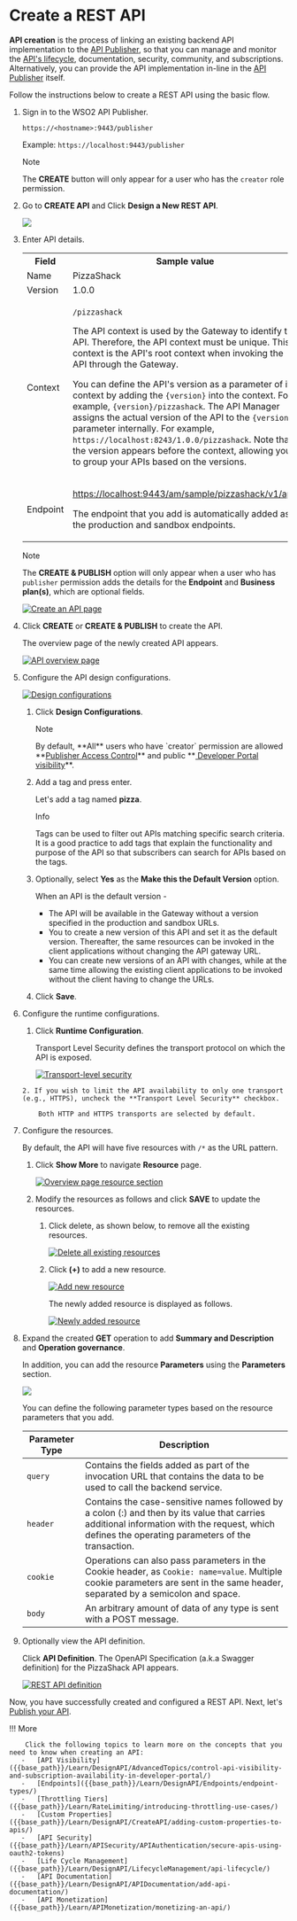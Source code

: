 # Create a REST API

**API creation** is the process of linking an existing backend API implementation to the [API Publisher]({{base_path}}/GettingStarted/overview/#api-publisher), so that you can manage and monitor the [API's lifecycle]({{base_path}}/Learn/DesignAPI/LifecycleManagement/api-lifecycle/), documentation, security, community, and subscriptions. Alternatively, you can provide the API implementation in-line in the [API Publisher]({{base_path}}/GettingStarted/overview/#api-publisher) itself.

Follow the instructions below to create a REST API using the basic flow.

1. Sign in to the WSO2 API Publisher.

    `https://<hostname>:9443/publisher` 
   
    Example: `https://localhost:9443/publisher`

    <html><div class="admonition note">
      <p class="admonition-title">Note</p>
      <p>The <b>CREATE</b> button will only appear for a user who has the <code>creator</code> role permission.</p>
      </div>
    </html>

2.  Go to **CREATE API** and Click **Design a New REST API**.

    [![]({{base_path}}/assets/img/Learn/create-a-rest-api.jpg)]({{base_path}}/assets/img/Learn/create-a-rest-api.jpg)

3.  Enter API details. 
    
     <table><colgroup> <col/> <col/> <col/> </colgroup><tbody><tr><th colspan="2" >Field</th><th >Sample value</th></tr><tr><td colspan="2" class="confluenceTd">Name</td><td class="confluenceTd">PizzaShack</td></tr><tr><td colspan="2" class="confluenceTd">Version</td><td colspan="1" class="confluenceTd">1.0.0</td></tr><tr><td colspan="2" class="confluenceTd">Context</td><td class="confluenceTd"><div class="content-wrapper"><p><code>/pizzashack</code></p><div><div class="confluence-information-macro-body"><p>The API context is used by the Gateway to identify the API. Therefore, the API context must be unique. This context is the API's root context when invoking the API through the Gateway.</p></div><div class="confluence-information-macro confluence-information-macro-tip"><span class="aui-icon aui-icon-small aui-iconfont-approve confluence-information-macro-icon"></span><div class="confluence-information-macro-body"><p>You can define the API's version as a parameter of its context by adding the <code>{version}</code> into the context. For example, <code>{version}/pizzashack</code>. The API Manager assigns the actual version of the API to the <code>{version}</code> parameter internally. For example, <code>https://localhost:8243/1.0.0/pizzashack</code>. Note that the version appears before the context, allowing you to group your APIs based on the versions.</p></div></div></div></div></td></tr><tr><td colspan="2" class="confluenceTd">Endpoint</td><td colspan="1" class="confluenceTd"><p><a class="external-link" href="http://ws.cdyne.com/phoneverify/phoneverify.asmx" rel="nofollow">https://localhost:9443/am/sample/pizzashack/v1/api/</a></p><p>The endpoint that you add is automatically added as the production and sandbox endpoints.</p></td></tr></tbody></table>
        
     <html>
     <div class="admonition note">
     <p class="admonition-title">Note</p>
     <p>The <b>CREATE & PUBLISH</b> option will only appear when a user who has <code>publisher</code> permission adds the details for the <b>Endpoint</b> and <b>Business plan(s)</b>, which are optional fields.</p>
     </div>
     </html>
     
      [![Create an API page]({{base_path}}/assets/img/Learn/create-rest-api-form.jpg)]({{base_path}}/assets/img/Learn/create-rest-api-form.jpg)

4.  Click **CREATE** or **CREATE & PUBLISH** to create the API.

    The overview page of the newly created API appears. 
    
    [![API overview page]({{base_path}}/assets/img/Learn/overviewpage-rest-api.jpg)]({{base_path}}/assets/img/Learn/overviewpage-rest-api.jpg)

5. Configure the API design configurations.

     [![Design configurations]({{base_path}}/assets/img/Learn/design-configuration.jpg)]({{base_path}}/assets/img/Learn/design-configuration.jpg)

     1. Click **Design Configurations**.

         <html><div class="admonition note">
         <p class="admonition-title">Note</p>
         <p>By default, **All** users who have `creator` permission are allowed **<a href='{{base_path}}/AdvancedTopics/enable-publisher-access-control-in-api-publisher-portal'>Publisher Access Control</a>** and public **<a href='{{base_path}}/AdvancedTopics/control-api-visibility-and-subscription-availability-in-developer-portal/'> 
         Developer Portal visibility</a>**.</p>
         <p>
         </div>
         </html>

     2. Add a tag and press enter.
   
         Let's add a tag named **pizza**.

         <html>
         <div class="admonition info">
         <p class="admonition-title">Info</p>
         <p>Tags can be used to filter out APIs matching specific search criteria. It is a good practice to add tags that explain the functionality and purpose of the API so that subscribers can search for APIs based on the tags.</p>
         </div>
         </html>

     3. Optionally, select **Yes** as the **Make this the Default Version** option.
   
         When an API is the default version -

         -  The API will be available in the Gateway without a version specified in the production and sandbox URLs.  
         -  You to create a new version of this API and set it as the default version. Thereafter, the same resources can be invoked in the client applications without changing the API gateway URL. 
         -  You can create new versions of an API with changes, while at the same time allowing the existing client applications to be invoked without the client having to change the URLs.

     4. Click **Save**.

6. Configure the runtime configurations.

     1. Click **Runtime Configuration**. 

         Transport Level Security  defines the transport protocol on which the API is exposed.  

         [![Transport-level security]({{base_path}}/assets/img/Learn/transportLevel-security.jpg)]({{base_path}}/assets/img/Learn/transportLevel-security.jpg)

       2. If you wish to limit the API availability to only one transport (e.g., HTTPS), uncheck the **Transport Level Security** checkbox.
           
           Both HTTP and HTTPS transports are selected by default.

7. Configure the resources.

     By default, the API will have five resources with `/*` as the URL pattern.

     1. Click **Show More** to navigate **Resource** page.

         [![Overview page resource section]({{base_path}}/assets/img/Learn/overview-page-resource-section.jpg)]({{base_path}}/assets/img/Learn/overview-page-resource-section.jpg)

      2. Modify the resources as follows and click **SAVE** to update the resources.

          1. Click delete, as shown below, to remove all the existing resources.

              [![Delete all existing resources]({{base_path}}/assets/img/Learn/delete-all-existing-resources.jpg)]({{base_path}}/assets/img/Learn/delete-all-existing-resources.jpg)

          2. Click **(+)** to add a new resource.
         
             [![Add new resource]({{base_path}}/assets/img/Learn/add-new-resource.jpg)]({{base_path}}/assets/img/Learn/add-new-resource.jpg)
      
             The newly added resource is displayed as follows.
         
             [![Newly added resource]({{base_path}}/assets/img/Learn/newly-added-resource.jpg)]({{base_path}}/assets/img/Learn/newly-added-resource.jpg)

3. Expand the created **GET** operation to add **Summary and Description** and **Operation governance**.

     In addition, you can add the resource **Parameters** using the **Parameters** section.

      [![]({{base_path}}/assets/img/Learn/adding-params-to-resources.jpg)]({{base_path}}/assets/img/Learn/adding-params-to-resources.jpg)

    
     You can define the following parameter types based on the resource parameters that you add.

     | Parameter Type                          | Description                                                                                                                                                                                     |
     |-----------------------------------------|-------------------------------------------------------------------------------------------------------------------------------------------------------------------------------------------------|
     | `query`| Contains the fields added as part of the invocation URL that contains the data to be used to call the backend service.                                                                             |
     | `header`| Contains the case-sensitive names followed by a colon (:) and then by its value that carries additional information with the request, which defines the operating parameters of the transaction. |
     | `cookie` | Operations can also pass parameters in the Cookie header, as `Cookie: name=value`. Multiple cookie parameters are sent in the same header, separated by a semicolon and space.                                                                                            |
     | `body`| An arbitrary amount of data of any type is sent with a POST message.                                                                                                                                |

4. Optionally view the API definition.

     Click **API Definition**. The OpenAPI Specification (a.k.a Swagger definition) for the PizzaShack API appears.

     [![REST API definition]({{base_path}}/assets/img/Learn/api-definiton-rest.jpg)]({{base_path}}/assets/img/Learn/api-definiton-rest.jpg)

Now, you have successfully created and configured a REST API. Next, let's [Publish your API]({{base_path}}/Learn/DesignAPI/PublishAPI/publish-an-api/).

!!! More

        Click the following topics to learn more on the concepts that you need to know when creating an API:
       -   [API Visibility]({{base_path}}/Learn/DesignAPI/AdvancedTopics/control-api-visibility-and-subscription-availability-in-developer-portal/)
       -   [Endpoints]({{base_path}}/Learn/DesignAPI/Endpoints/endpoint-types/)
       -   [Throttling Tiers]({{base_path}}/Learn/RateLimiting/introducing-throttling-use-cases/)
       -   [Custom Properties]({{base_path}}/Learn/DesignAPI/CreateAPI/adding-custom-properties-to-apis/)
       -   [API Security]({{base_path}}/Learn/APISecurity/APIAuthentication/secure-apis-using-oauth2-tokens)
       -   [Life Cycle Management]({{base_path}}/Learn/DesignAPI/LifecycleManagement/api-lifecycle/)
       -   [API Documentation]({{base_path}}/Learn/DesignAPI/APIDocumentation/add-api-documentation/)
       -   [API Monetization]({{base_path}}/Learn/APIMonetization/monetizing-an-api/)




